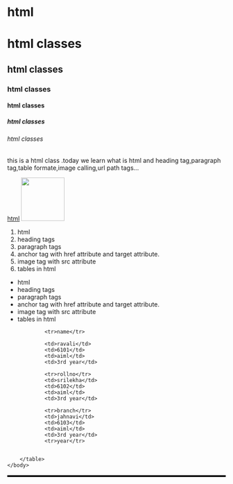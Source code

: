 # html

<!DOCTYPE html>
<html>
    <head>
        <title>
            my first page
        </title>
    </head>
    <body>
        <h1>html classes</h1>
        <h2>html classes</h2> 
        <h3>html classes</h3>
        <h4>html classes</h4>
        <h5>html classes</h5>
        <h6>html classes</h6> 
        <p>
            this is a html class .today we learn what is html and heading tag,paragraph tag,table formate,image calling,url path tags...
        </p>  
        <a href=" https://github.com/BhanuPutsala/html.git" target="blan" >html</a>
        <img src="https://media.geeksforgeeks.org/wp-content/cdn-uploads/20220630132824/HTML-Full-Form.jpg" height="100px" width="100px">
        <ol>
            <li>html</li>
            <li>heading tags</li>
            <li>paragraph tags</li>
            <li>anchor tag with href attribute and target attribute.</li>
            <li>image tag with src attribute</li>
            <li>tables in html</li>
        </ol>
        <ul>
            <li>html</li>
            <li>heading tags</li>
            <li>paragraph tags</li>
            <li>anchor tag with href attribute and target attribute.</li>
            <li>image tag with src attribute</li>
            <li>tables in html</li>
        </ul>
        <table>
        
                <tr>name</tr>
               
                <td>ravali</td>
                <td>6101</td>
                <td>aiml</td>
                <td>3rd year</td>

                <tr>rollno</tr>
                <td>srilekha</td>
                <td>6102</td>
                <td>aiml</td>
                <td>3rd year</td>

                <tr>branch</tr>
                <td>jahnavi</td>
                <td>6103</td>
                <td>aiml</td>
                <td>3rd year</td>
                <tr>year</tr>
        
               
        </table>
    </body>
</html>






<!DOCTYPE html>
<html>
    <head>
        <title>
            my first page
        </title>
        <style>
             table {
                border-collapse: collapse; 
                border: 2px solid #000; 
              }
              
              th, td {
                border: 1px solid #000; 
              }
        </style>
    </head>
    <body>
       
        <table >
        
            <thead>
                
                <tr>
                    <th> state of health</th>
                    <th colspam="1">fasting value</th>
                    <th></th>
                    <th colspam="1">after reamaining</th> 
                    
                        
                    <tr> 
                       
                        <tr>
                            <th></th>
                        <th>minimum</th>
                        <th>normal</th>
                        
                        <th> 2 hours of eating</th>
                        
                    </tr>
                    </tr>
            </thead>
            <tbody table {
                border-collapse: collapse; 
                border: 2px solid #000; 
              }
              
              th, td {
                border: 1px solid #000; 
              }>
                <tr>
                    <td>healthy</td>
                    <td>70</td>
                    <td>100</td>
                    <td>lessthan 140</td></tr>
                    <tr><td>Pre-Diabetes</td>
                    <td>101</td>
                    <td>126</td>
                    <td>140 to 200</td></tr>
                   <tr> <td>Diabetes</td>
                    <td>more than 126</td>
                    <td>Not Applicable</td>
                    <td>more than 200</td>
                </tr>
            </tbody>
        </table>
               

    </body>
</html>










<!DOCTYPE html>
<html>
    <head>
        <title>
            my first page
        </title>
    </head>
    <body>
        <form>
            <label for="name">enter your name</label>
            <input type="text" id="name" name="" placeholder="enter your name"><br>

            <label for="email">enter your email</label>
            <input type="email" id="email" name="" placeholder="enter your email"><br>

            <label for="fe">female</label>
            <input type="radio"id="fe" name="gender"><br>

            <label for="ma">male</label>
            <input type="radio" id="ma" name="gender"><br>

            <label for="phno">enter your number</label>
            <input type="number" id="phno" name="" placeholder="enter your number"><br>

            <label for="city">enter your city</label>
            <input type="text" id="city" name="" placeholder="enter your city name"><br>
          <ol>
            <label for="qu">html</label>
            <input type="checkbox" id="qu" name=""><br>

            <label for="qu">css</label>
            <input type="checkbox"id="qu" name=""><br>

            <label for="qu">java</label>
            <input type="checkbox"id="qu" name=""><br>

            <label for="qu">python</label>
            <input type="checkbox"id="qu" name=""><br>

            <label for="qu">c programming</label>
            <input type="checkbox"id="qu" name=""><br>
        </ol>
            <label for="re">resume</label>
            <input type="file" id="re" name="" placeholder="choose your file"><br>

            <label for="name">submit</label>
            <input type="submit">
        </form>
    </body>
</html>





